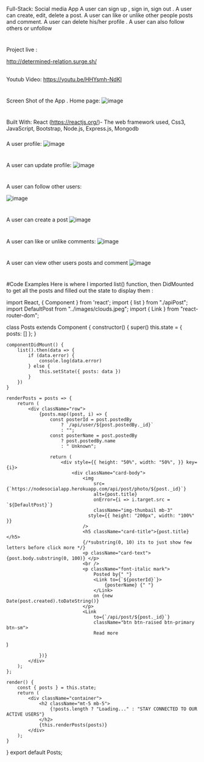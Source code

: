 Full-Stack: Social media App
A user can sign up , sign in, sign out . A user can create, edit, delete a post. A user can like or unlike other people posts and comment. A user can delete his/her profile . A user can also follow others or unfollow

#

Project live :

http://determined-relation.surge.sh/
##

Youtub Video:
https://youtu.be/HHYsmh-NdKI

#
Screen Shot of the App .
Home page:
![image](https://user-images.githubusercontent.com/54459398/95004260-85aba880-05ae-11eb-96c3-e724747375e1.png)

# 

Built With:
React (https://reactjs.org/)- The web framework used,
Css3,
JavaScript,
Bootstrap,
Node.js,
Express.js,
Mongodb 

###

A user profile:
![image](https://user-images.githubusercontent.com/54459398/108567057-19b3ad80-72cd-11eb-9c8b-c229513d11bb.png)

#

A user can update profile: 
![image](https://user-images.githubusercontent.com/54459398/108567271-8f1f7e00-72cd-11eb-818c-cf6359cf7208.png)
#

A user can follow other users:

![image](https://user-images.githubusercontent.com/54459398/108567329-ad857980-72cd-11eb-8534-4ca8444b60f0.png)

#
A user can create a post
![image](https://user-images.githubusercontent.com/54459398/108567497-f6d5c900-72cd-11eb-9855-7e7e37df6cec.png)

#
A user can like or unlike comments:
![image](https://user-images.githubusercontent.com/54459398/108567615-30a6cf80-72ce-11eb-8722-c5b202df7fc4.png)

#
A user can view other users posts and comment
![image](https://user-images.githubusercontent.com/54459398/108567685-503df800-72ce-11eb-83f1-feae1837a422.png)

#
#Code Examples
Here is where I imported list() function, then DidMounted to get all the posts and filled out the state to display them :  

import React, { Component } from 'react';
import { list } from "./apiPost";
import DefaultPost from "../images/clouds.jpeg";
import { Link } from "react-router-dom";

class Posts extends Component {
    constructor() {
        super()
        this.state = {
            posts: []
        };
    }

    componentDidMount() {
        list().then(data => {
            if (data.error) {
                console.log(data.error)
            } else {
                this.setState({ posts: data })
            }
        })
    }

    renderPosts = posts => {
        return (
            <div className="row">
                {posts.map((post, i) => {
                    const posterId = post.postedBy
                        ? `/api/user/${post.postedBy._id}`
                        : "";
                    const posterName = post.postedBy
                        ? post.postedBy.name
                        : " Unknown";

                    return (
                        <div style={{ height: "50%", width: "50%", }} key={i}>
                            <div className="card-body">
                                <img
                                    src={`https://nodesocialapp.herokuapp.com/api/post/photo/${post._id}`}
                                    alt={post.title}
                                    onError={i => i.target.src = `${DefaultPost}`}
                                    className="img-thunbail mb-3"
                                  style={{ height: "200px", width: "100%" }}
                                />
                                <h5 className="card-title">{post.title}</h5>
                                {/*substring(0, 10) its to just show few letters before click more */}
                                <p className="card-text">{post.body.substring(0, 100)} </p>
                                <br />
                                <p className="font-italic mark">
                                    Posted by{" "}
                                    <Link to={`${posterId}`}>
                                        {posterName} {" "}
                                    </Link>
                                    on {new Date(post.created).toDateString()}
                                </p>
                                <Link
                                    to={`/api/post/${post._id}`}
                                    className="btn btn-raised btn-primary btn-sm">
                                    Read more
</Link>
                            </div>
                        </div>
                    )

                })}
            </div>
        );
    };

    render() {
        const { posts } = this.state;
        return (
            <div className="container">
                <h2 className="mt-5 mb-5">
                    {!posts.length ? "Loading..." : "STAY CONNECTED TO OUR ACTIVE USERS"}
                </h2>
                {this.renderPosts(posts)}
            </div>
        );
    }
}
export default Posts;
